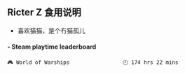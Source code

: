 ## Ricter Z 食用说明
- 喜欢猫猫，是个冇猫孤儿

<!-- steam-box start -->
#### - Steam playtime leaderboard
```text
🎮 World of Warships                 🕘 174 hrs 22 mins
```
<!-- Powered by https://github.com/YouEclipse/steam-box . -->
<!-- steam-box end -->
